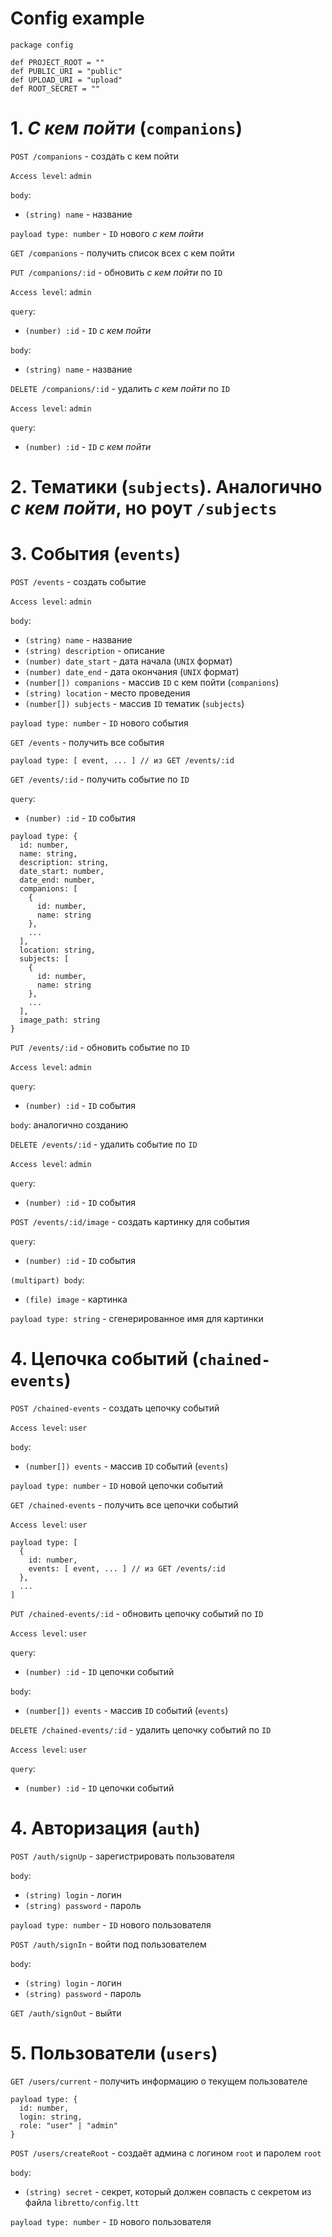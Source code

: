 # Config example
```
package config

def PROJECT_ROOT = ""
def PUBLIC_URI = "public"
def UPLOAD_URI = "upload"
def ROOT_SECRET = ""
```

# 1. _С кем пойти_ (`companions`)
`POST /companions` - создать с кем пойти

`Access level`: `admin`

`body`:
- `(string) name` - название

`payload type: number` - `ID` нового _с кем пойти_

`GET /companions` - получить список всех с кем пойти

`PUT /companions/:id` - обновить _с кем пойти_ по `ID`

`Access level`: `admin`

`query`:
- `(number) :id` - `ID` _с кем пойти_

`body`:
- `(string) name` - название

`DELETE /companions/:id` - удалить _с кем пойти_ по `ID`

`Access level`: `admin`

`query`:
- `(number) :id` - `ID` _с кем пойти_

# 2. Тематики (`subjects`). Аналогично _с кем пойти_, но роут `/subjects`

# 3. События (`events`)
`POST /events` - создать событие

`Access level`: `admin`

`body`:
- `(string) name` - название
- `(string) description` - описание
- `(number) date_start` - дата начала (`UNIX` формат)
- `(number) date_end` - дата окончания (`UNIX` формат)
- `(number[]) companions` - массив `ID` с кем пойти (`companions`)
- `(string) location` - место проведения
- `(number[]) subjects` - массив `ID` тематик (`subjects`)

`payload type: number` - `ID` нового события

`GET /events` - получить все события

`payload type: [ event, ... ] // из GET /events/:id`

`GET /events/:id` - получить событие по `ID`

`query`:
- `(number) :id` - `ID` события

```
payload type: {
  id: number,
  name: string,
  description: string,
  date_start: number,
  date_end: number,
  companions: [
    {
      id: number,
      name: string
    },
    ...
  ],
  location: string,
  subjects: [
    {
      id: number,
      name: string
    },
    ...
  ],
  image_path: string
}
```

`PUT /events/:id` - обновить событие по `ID`

`Access level`: `admin`

`query`:
- `(number) :id` - `ID` события

`body`: аналогично созданию

`DELETE /events/:id` - удалить событие по `ID`

`Access level`: `admin`

`query`:
- `(number) :id` - `ID` события

`POST /events/:id/image` - создать картинку для события

`query`:
- `(number) :id` - `ID` события

`(multipart) body`:
- `(file) image` - картинка

`payload type: string` - сгенерированное имя для картинки

# 4. Цепочка событий (`chained-events`)
`POST /chained-events` - создать цепочку событий

`Access level`: `user`

`body`:
- `(number[]) events` - массив `ID` событий (`events`)

`payload type: number` - `ID` новой цепочки событий

`GET /chained-events` - получить все цепочки событий

`Access level`: `user`

```
payload type: [
  {
    id: number,
    events: [ event, ... ] // из GET /events/:id
  },
  ...
]
```

`PUT /chained-events/:id` - обновить цепочку событий по `ID`

`Access level`: `user`

`query`:
- `(number) :id` - `ID` цепочки событий

`body`:
- `(number[]) events` - массив `ID` событий (`events`)

`DELETE /chained-events/:id` - удалить цепочку событий по `ID`

`Access level`: `user`

`query`:
- `(number) :id` - `ID` цепочки событий

# 4. Авторизация (`auth`)
`POST /auth/signUp` - зарегистрировать пользователя

`body`:
- `(string) login` - логин
- `(string) password` - пароль

`payload type: number` - `ID` нового пользователя

`POST /auth/signIn` - войти под пользователем

`body`:
- `(string) login` - логин
- `(string) password` - пароль

`GET /auth/signOut` - выйти

# 5. Пользователи (`users`)
`GET /users/current` - получить информацию о текущем пользователе

```
payload type: {
  id: number,
  login: string,
  role: "user" | "admin"
}
```

`POST /users/createRoot` - создаёт админа с логином `root` и паролем `root`

`body`:
- `(string) secret` - секрет, который должен совпасть с секретом из файла `libretto/config.ltt`

`payload type: number` - `ID` нового пользователя